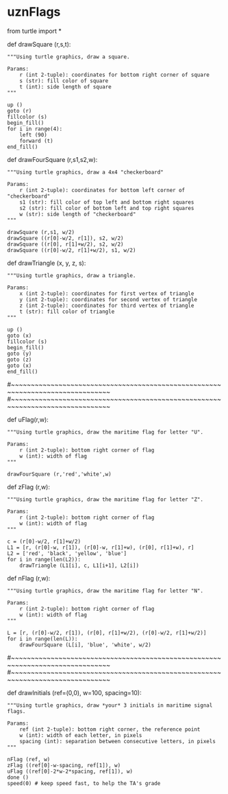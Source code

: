 # uznFlags
from turtle import *


def drawSquare (r,s,t):
    
    """Using turtle graphics, draw a square.
    
    Params:
        r (int 2-tuple): coordinates for bottom right corner of square
        s (str): fill color of square
        t (int): side length of square
    """
   
    up ()
    goto (r)
    fillcolor (s)
    begin_fill()
    for i in range(4):
        left (90)
        forward (t)
    end_fill()
  
    
def drawFourSquare (r,s1,s2,w):
    
    """Using turtle graphics, draw a 4x4 "checkerboard"
    
    Params:
        r (int 2-tuple): coordinates for bottom left corner of "checkerboard"
        s1 (str): fill color of top left and bottom right squares
        s2 (str): fill color of bottom left and top right squares
        w (str): side length of "checkerboard"
    """
    
    drawSquare (r,s1, w/2)
    drawSquare ((r[0]-w/2, r[1]), s2, w/2)
    drawSquare ((r[0], r[1]+w/2), s2, w/2)
    drawSquare ((r[0]-w/2, r[1]+w/2), s1, w/2)


def drawTriangle (x, y, z, s):
    
    """Using turtle graphics, draw a triangle.
    
    Params:
        x (int 2-tuple): coordinates for first vertex of triangle
        y (int 2-tuple): coordinates for second vertex of triangle
        z (int 2-tuple): coordinates for third vertex of triangle
        t (str): fill color of triangle
    """
    
    up ()
    goto (x)
    fillcolor (s)
    begin_fill()
    goto (y)
    goto (z)
    goto (x)
    end_fill()


#~~~~~~~~~~~~~~~~~~~~~~~~~~~~~~~~~~~~~~~~~~~~~~~~~~~~~~~~~~~~~~~~~~~~~~~~~~~~~~~
#~~~~~~~~~~~~~~~~~~~~~~~~~~~~~~~~~~~~~~~~~~~~~~~~~~~~~~~~~~~~~~~~~~~~~~~~~~~~~~~


def uFlag(r,w):
    
    """Using turtle graphics, draw the maritime flag for letter "U".
    
    Params:
        r (int 2-tuple): bottom right corner of flag
        w (int): width of flag
    """
    
    drawFourSquare (r,'red','white',w)
 
    
def zFlag (r,w):
    
    """Using turtle graphics, draw the maritime flag for letter "Z".
    
    Params:
        r (int 2-tuple): bottom right corner of flag
        w (int): width of flag
    """
    
    c = (r[0]-w/2, r[1]+w/2)
    L1 = [r, (r[0]-w, r[1]), (r[0]-w, r[1]+w), (r[0], r[1]+w), r]
    L2 = ['red', 'black', 'yellow', 'blue']
    for i in range(len(L2)):
        drawTriangle (L1[i], c, L1[i+1], L2[i])


def nFlag (r,w):
    
    """Using turtle graphics, draw the maritime flag for letter "N".
    
    Params:
        r (int 2-tuple): bottom right corner of flag
        w (int): width of flag
    """
    
    L = [r, (r[0]-w/2, r[1]), (r[0], r[1]+w/2), (r[0]-w/2, r[1]+w/2)]
    for i in range(len(L)):
        drawFourSquare (L[i], 'blue', 'white', w/2)
  
    
#~~~~~~~~~~~~~~~~~~~~~~~~~~~~~~~~~~~~~~~~~~~~~~~~~~~~~~~~~~~~~~~~~~~~~~~~~~~~~~~
#~~~~~~~~~~~~~~~~~~~~~~~~~~~~~~~~~~~~~~~~~~~~~~~~~~~~~~~~~~~~~~~~~~~~~~~~~~~~~~~


def drawInitials (ref=(0,0), w=100, spacing=10):

    """Using turtle graphics, draw *your* 3 initials in maritime signal flags.
    
    Params:
        ref (int 2-tuple): bottom right corner, the reference point
        w (int): width of each letter, in pixels
        spacing (int): separation between consecutive letters, in pixels
    """

    nFlag (ref, w)
    zFlag ((ref[0]-w-spacing, ref[1]), w)
    uFlag ((ref[0]-2*w-2*spacing, ref[1]), w)
    done ()
    speed(0) # keep speed fast, to help the TA's grade
